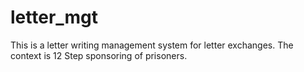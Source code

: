 # letter_mgt
This is a letter writing management system for letter exchanges. The context is 12 Step sponsoring of prisoners.
